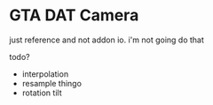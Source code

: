 # GTA DAT Camera
just reference and not addon io.
i'm not going do that

todo?
- interpolation
- resample thingo
- rotation tilt
